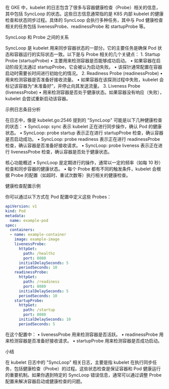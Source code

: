 在 GKE 中，kubelet 的日志包含了很多与容器健康检查（Probe）相关的信息，其中包括 SyncLoop 的状态。这些日志信息通常指的是 K8S 内部 kubelet 的健康检查和状态同步过程。具体的 SyncLoop 会执行多种任务，其中与 Pod 健康检查相关的任务包括 livenessProbe、readinessProbe 和 startupProbe 等。

SyncLoop 和 Probe 之间的关系

SyncLoop 是 kubelet 用来同步容器状态的一部分。它的主要任务是确保 Pod 状态和容器运行的实际状态一致。以下是与 Probe 相关的几个关键点：
	1.	Startup Probe (startupProbe)
	•	主要用来检测容器是否能够成功启动。
	•	如果容器在启动阶段无法通过 startupProbe，它会被认为启动失败。
	•	该探针通常配置在容器启动时需要长时间进行初始化的情况。
	2.	Readiness Probe (readinessProbe)
	•	用来检测容器是否准备好接收流量。
	•	如果容器在该探测过程中失败，kubelet 会标记该容器为“未准备好”，并停止向其发送流量。
	3.	Liveness Probe (livenessProbe)
	•	用来检测容器是否处于健康状态。如果容器没有响应（失败），kubelet 会尝试重新启动该容器。

示例日志条目分析

在日志中，像是 kubelet.go:2546 提到的 "SyncLoop" 可能是以下几种健康检查的状态：
	•	SyncLoop: sync 表示 kubelet 正在进行同步操作，确认 Pod 的健康状态。
	•	SyncLoop: probe startup 表示正在进行 startupProbe 检查，确认容器是否启动成功。
	•	SyncLoop: probe readiness 表示正在进行 readinessProbe 检查，确认容器是否准备好接收请求。
	•	SyncLoop: probe liveness 表示正在进行 livenessProbe 检查，确认容器是否处于健康状态。

核心功能概述
	•	SyncLoop 是定期进行的操作，通常以一定的频率（如每 10 秒）检查和同步容器的健康状态。
	•	每个 Probe 都有不同的触发条件，kubelet 会根据 Probe 的配置（如超时、重试次数等）执行相关的健康检查。

健康检查配置示例

你可以通过以下方式在 Pod 配置中定义这些 Probes：
```yaml
apiVersion: v1
kind: Pod
metadata:
  name: example-pod
spec:
  containers:
  - name: example-container
    image: example-image
    livenessProbe:
      httpGet:
        path: /healthz
        port: 8080
      initialDelaySeconds: 5
      periodSeconds: 10
    readinessProbe:
      httpGet:
        path: /readiness
        port: 8080
      initialDelaySeconds: 5
      periodSeconds: 10
    startupProbe:
      httpGet:
        path: /startup
        port: 8080
      initialDelaySeconds: 10
      periodSeconds: 5
```
在这个配置中：
	•	livenessProbe 用来检测容器是否活跃。
	•	readinessProbe 用来检测容器是否准备好接收请求。
	•	startupProbe 用来检测容器是否成功启动。

小结

在 kubelet 日志中的 "SyncLoop" 相关日志，主要是指 kubelet 在执行同步任务，包括健康检查（Probe）的过程。这些状态检查是保证容器和 Pod 健康运行的重要机制。如果你遇到特定的 SyncLoop 错误信息，通常可以通过调整 Probe 配置来解决容器启动或健康检查的问题。
